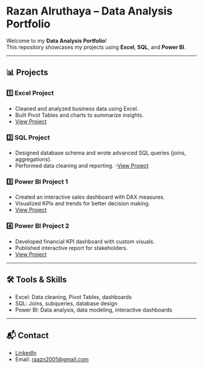 # Razan Alruthaya – Data Analysis Portfolio

Welcome to my **Data Analysis Portfolio**!  
This repository showcases my projects using **Excel**, **SQL**, and **Power BI**.

---

## 📊 Projects

### 1️⃣ Excel Project
- Cleaned and analyzed business data using Excel.
- Built Pivot Tables and charts to summarize insights.
- [View Project](Excel-Project/README.md)



### 2️⃣ SQL Project
- Designed database schema and wrote advanced SQL queries (joins, aggregations).
- Performed data cleaning and reporting.
-[View Project](SQL-Project)


### 3️⃣ Power BI Project 1
- Created an interactive sales dashboard with DAX measures.
- Visualized KPIs and trends for better decision making.
- [View Project](PowerBI-Project1)

### 4️⃣ Power BI Project 2
- Developed financial KPI dashboard with custom visuals.
- Published interactive report for stakeholders.
- [View Project](PowerBI-Project2)

---

## 🛠️ Tools & Skills
- Excel: Data cleaning, Pivot Tables, dashboards  
- SQL: Joins, subqueries, database design  
- Power BI: Data analysis, data modeling, interactive dashboards  

---

## 📬 Contact
- [LinkedIn](https://www.linkedin.com/in/razanalruthaya)
- Email: raazn2001@gmail.com

